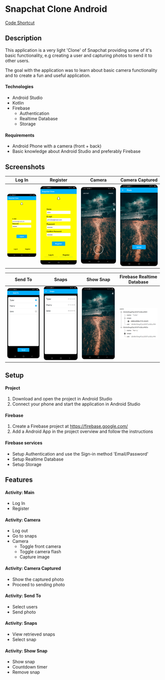 # Snapchat Clone Android
[Code Shortcut](https://github.com/dgewe/Android_Snapchat_Clone/tree/master/app/src/main/java/com/fredrikbogg/snapchatclone)

## Description
This application is a very light 'Clone' of Snapchat providing some of it's basic functionality, e.g creating a user and capturing photos to send it to other users.

The goal with the application was to learn about basic camera functionality and to create a fun and useful application.

#### Technologies
* Android Studio
* Kotlin
* Firebase
  * Authentication
  * Realtime Database
  * Storage

#### Requirements
* Android Phone with a camera (front + back)
* Basic knowledge about Android Studio and preferably Firebase

## Screenshots
<table>
<thead>
<tr>
<th align="center">Log In</th>
<th align="center">Register</th>
<th align="center">Camera</th>
<th align="center">Camera Captured</th>
</tr>
</thead>
<tbody>
<tr>
<td> <img src="github_pictures/log_in.png"></td>
<td> <img src="github_pictures/register.png"></td>
<td> <img src="github_pictures/camera.png"></td>
<td> <img src="github_pictures/photo_captured.png"</td>
</tr>
</tbody>
</table>

<table>
<thead>
<tr>
<th align="center">Send To</th>
<th align="center">Snaps</th>
<th align="center">Show Snap</th>
<th align="center">Firebase Realtime Database</th>
</tr>
</thead>
<tbody>
<tr>
<td> <img src="github_pictures/send_to.png"></td>
<td> <img src="github_pictures/snaps.png"></td>
<td> <img src="github_pictures/show_snap.png"></td> 
 <td> <img src="github_pictures/firebase_database.png"></td> 
</tr>
</tbody>
</table>

## Setup
#### Project
1. Download and open the project in Android Studio
2. Connect your phone and start the application in Android Studio

#### Firebase
  1. Create a Firebase project at https://firebase.google.com/
  2. Add a Android App in the project overview and follow the instructions

#### Firebase services
 - Setup Authentication and use the Sign-in method 'Email/Password'
 - Setup Realtime Database
 - Setup Storage

## Features

#### Activity: Main
* Log In
* Register

#### Activity: Camera
* Log out
* Go to snaps
* Camera
  * Toggle front camera
  * Toggle camera flash
  * Capture image

#### Activity: Camera Captured
* Show the captured photo
* Proceed to sending photo

#### Activity: Send To
* Select users
* Send photo

#### Activity: Snaps
* View retrieved snaps
* Select snap

#### Activity: Show Snap
* Show snap
* Countdown timer
* Remove snap
